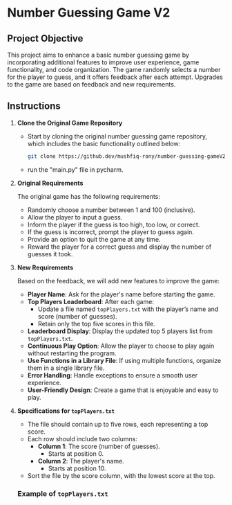 # Number Guessing Game V2 

## Project Objective

This project aims to enhance a basic number guessing game by incorporating additional features to improve user experience, game functionality, and code organization. The game randomly selects a number for the player to guess, and it offers feedback after each attempt. Upgrades to the game are based on feedback and new requirements.

## Instructions

1. **Clone the Original Game Repository**
   - Start by cloning the original number guessing game repository, which includes the basic functionality outlined below:
     ```bash
     git clone https://github.dev/mushfiq-rony/number-guessing-gameV2
     ```
   - run the "main.py" file in pycharm.

2. **Original Requirements**

   The original game has the following requirements:
   - Randomly choose a number between 1 and 100 (inclusive).
   - Allow the player to input a guess.
   - Inform the player if the guess is too high, too low, or correct.
   - If the guess is incorrect, prompt the player to guess again.
   - Provide an option to quit the game at any time.
   - Reward the player for a correct guess and display the number of guesses it took.

3. **New Requirements**

   Based on the feedback, we will add new features to improve the game:

   - **Player Name**: Ask for the player's name before starting the game.
   - **Top Players Leaderboard**: After each game:
     - Update a file named `topPlayers.txt` with the player’s name and score (number of guesses).
     - Retain only the top five scores in this file.
   - **Leaderboard Display**: Display the updated top 5 players list from `topPlayers.txt`.
   - **Continuous Play Option**: Allow the player to choose to play again without restarting the program.
   - **Use Functions in a Library File**: If using multiple functions, organize them in a single library file.
   - **Error Handling**: Handle exceptions to ensure a smooth user experience.
   - **User-Friendly Design**: Create a game that is enjoyable and easy to play.

4. **Specifications for `topPlayers.txt`**

   - The file should contain up to five rows, each representing a top score.
   - Each row should include two columns:
     - **Column 1**: The score (number of guesses).
       - Starts at position 0.
     - **Column 2**: The player's name.
       - Starts at position 10.
   - Sort the file by the score column, with the lowest score at the top.

   ### Example of `topPlayers.txt`

